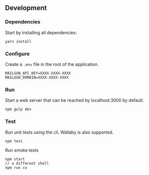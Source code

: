 ## Development

### Dependencies
Start by installing all dependencies:
```
yarn install
```

### Configure
Create a `.env` file in the root of the application.

```
MAILGUN_API_KEY=XXXX-XXXX-XXXX
MAILGUN_DOMAIN=XXXX-XXXX-XXXX
```

### Run
Start a web server that can be reached by localhost:3000 by default.
```
npm gulp dev
```

### Test

Run unit tests using the cli. Wallaby is also supported.
```
npm test
```

Run smoke tests
```
npm start
// a different shell
npm run co
```

